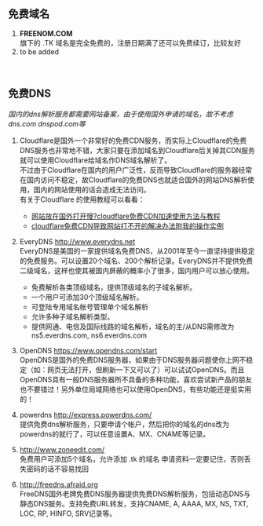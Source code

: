 ## 免费域名
1. __FREENOM.COM__  
    旗下的 .TK 域名是完全免费的，注册日期满了还可以免费续订，比较友好
2. to be added  
</br>

## 免费DNS
_国内的dns解析服务都需要网站备案，由于使用国外申请的域名，故不考虑 dns.com dnspod.com等_  


1.  Cloudflare是国外一个非常好的免费CDN服务，而实际上Cloudflare的免费DNS服务也非常地不错，大家只要在添加域名到Cloudflare后关掉其CDN服务就可以使用Cloudflare给域名作DNS域名解析了。  
不过由于Cloudflare在国内的用户广泛性，反而导致Cloudflare的服务器经常在国内访问不稳定，故Cloudflare的免费DNS也就适合国外的网站DNS解析使用，国内的网站使用的话会造成无法访问。  
有关于Cloudflare 的使用教程可以看看：  
    - [网站放在国外打开慢?cloudflare免费CDN加速使用方法与教程](https://www.freehao123.com/cloudflare-cdn/)   
    - [cloudflare免费CDN导致网站打不开的解决办法附我的操作实例](https://www.freehao123.com/cloudflare-cdn-wenti/)

2. EveryDNS http://www.everydns.net  
EveryDNS是美国的一家提供域名免费DNS，从2001年至今一直坚持提供稳定的免费服务。可以设置20个域名、200个解析记录。EveryDNS并不提供免费二级域名，这样也使其被国内屏蔽的概率小了很多，国内用户可以放心使用。
    - 免费解析各类顶级域名，提供顶级域名的子域名解析。
    - 一个用户可添加30个顶级域名解析。
    - 可登陆专用域名帐号管理单个域名解析
    - 允许多种子域名解析类型。
    - 提供网通、电信及国际线路的域名解析，域名的主/从DNS需修改为 ns5.everdns.com, ns6.everdns.com

3. OpenDNS https://www.opendns.com/start  
OpenDNS是国外的免费DNS服务器，如果由于DNS服务器问题使你上网不稳定（如：网页无法打开，但刷新一下又可以了）可以试试OpenDNS。而且OpenDNS具有一般DNS服务器所不具备的多种功能，喜欢尝试新产品的朋友也不要错过！另外单位局域网络也可以使用OpenDNS，有些功能还是挺实用的！

4. powerdns http://express.powerdns.com/  
提供免费dns解析服务，只要申请个帐户，然后把你的域名的dns改为powerdns的就行了，可以任意设置A、MX、CNAME等记录。

5. http://www.zoneedit.com/   
免费用户可添加5个域名，允许添加 .tk 的域名
申请资料一定要记住，否则丢失密码的话不容易找回

6. http://freedns.afraid.org    
FreeDNS国外老牌免费DNS服务器提供免费DNS解析服务，包括动态DNS与静态DNS服务。支持免费URL转发，支持CNAME, A, AAAA, MX, NS, TXT, LOC, RP, HINFO, SRV记录等。